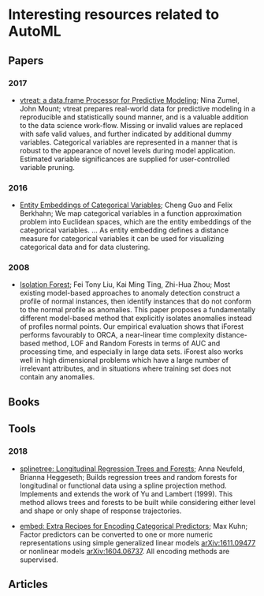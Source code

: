# Interesting resources related to AutoML

## Papers

### 2017

* [vtreat: a data.frame Processor for Predictive Modeling](https://arxiv.org/pdf/1611.09477.pdf); Nina Zumel, John Mount; vtreat prepares real-world data for predictive modeling in a reproducible and statistically sound manner, and is a valuable addition to the data science work-flow. Missing or invalid values are replaced with safe valid values, and further indicated by additional dummy variables. Categorical variables are represented in a manner that is robust to the appearance of novel levels during model application. Estimated variable significances are supplied for user-controlled variable pruning.

### 2016

* [Entity Embeddings of Categorical Variables](https://arxiv.org/pdf/1604.06737.pdf); Cheng Guo and Felix Berkhahn; We map categorical variables in a function approximation problem into Euclidean spaces, which are the entity embeddings of the categorical variables. ... As entity embedding defines a distance measure for categorical variables it can be used for visualizing categorical data and for data clustering.

### 2008 

* [Isolation Forest](https://cs.nju.edu.cn/zhouzh/zhouzh.files/publication/icdm08b.pdf); Fei Tony Liu, Kai Ming Ting, Zhi-Hua Zhou; Most existing model-based approaches to anomaly detection construct a profile of normal instances, then identify instances that do not conform to the normal profile as anomalies. This paper proposes a fundamentally different model-based method that explicitly isolates anomalies instead of profiles normal points. Our empirical evaluation shows that iForest performs favourably to ORCA, a near-linear time complexity distance-based method, LOF and Random Forests in terms of AUC and processing time, and especially in large data sets. iForest also works well in high dimensional problems which have a large number of irrelevant attributes, and in situations where training set does not contain any anomalies.

## Books



## Tools

### 2018

* [splinetree: Longitudinal Regression Trees and Forests](https://cran.r-project.org/web/packages/splinetree/index.html); Anna Neufeld, Brianna Heggeseth; Builds regression trees and random forests for longitudinal or functional data using a spline projection method. Implements and extends the work of Yu and Lambert (1999). This method allows trees and forests to be built while considering either level and shape or only shape of response trajectories.

* [embed: Extra Recipes for Encoding Categorical Predictors](https://cran.r-project.org/web/packages/embed/index.html); 	Max Kuhn; Factor predictors can be converted to one or more numeric representations using simple generalized linear models <arXiv:1611.09477> or nonlinear models <arXiv:1604.06737>. All encoding methods are supervised.

## Articles

